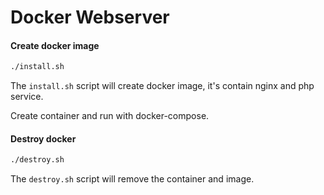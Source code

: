 # Docker Webserver

#### Create docker image

```bash
./install.sh
```

The `install.sh` script will create docker image, it's contain nginx and php service.

Create container and run with docker-compose.

#### Destroy docker

```bash
./destroy.sh
```

The `destroy.sh` script will remove the container and image.

